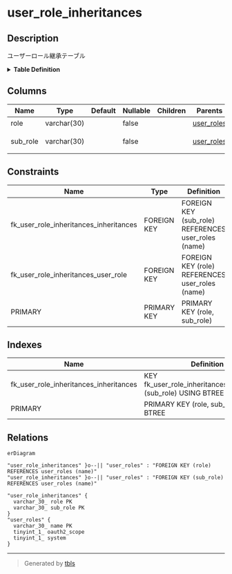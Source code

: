 # user_role_inheritances

## Description

ユーザーロール継承テーブル

<details>
<summary><strong>Table Definition</strong></summary>

```sql
CREATE TABLE `user_role_inheritances` (
  `role` varchar(30) NOT NULL,
  `sub_role` varchar(30) NOT NULL,
  PRIMARY KEY (`role`,`sub_role`),
  KEY `fk_user_role_inheritances_inheritances` (`sub_role`),
  CONSTRAINT `fk_user_role_inheritances_inheritances` FOREIGN KEY (`sub_role`) REFERENCES `user_roles` (`name`) ON DELETE CASCADE ON UPDATE CASCADE,
  CONSTRAINT `fk_user_role_inheritances_user_role` FOREIGN KEY (`role`) REFERENCES `user_roles` (`name`) ON DELETE CASCADE ON UPDATE CASCADE
) ENGINE=InnoDB DEFAULT CHARSET=utf8mb4
```

</details>

## Columns

| Name | Type | Default | Nullable | Children | Parents | Comment |
| ---- | ---- | ------- | -------- | -------- | ------- | ------- |
| role | varchar(30) |  | false |  | [user_roles](user_roles.md) | ロール名 |
| sub_role | varchar(30) |  | false |  | [user_roles](user_roles.md) | サブロール名 |

## Constraints

| Name | Type | Definition |
| ---- | ---- | ---------- |
| fk_user_role_inheritances_inheritances | FOREIGN KEY | FOREIGN KEY (sub_role) REFERENCES user_roles (name) |
| fk_user_role_inheritances_user_role | FOREIGN KEY | FOREIGN KEY (role) REFERENCES user_roles (name) |
| PRIMARY | PRIMARY KEY | PRIMARY KEY (role, sub_role) |

## Indexes

| Name | Definition |
| ---- | ---------- |
| fk_user_role_inheritances_inheritances | KEY fk_user_role_inheritances_inheritances (sub_role) USING BTREE |
| PRIMARY | PRIMARY KEY (role, sub_role) USING BTREE |

## Relations

```mermaid
erDiagram

"user_role_inheritances" }o--|| "user_roles" : "FOREIGN KEY (role) REFERENCES user_roles (name)"
"user_role_inheritances" }o--|| "user_roles" : "FOREIGN KEY (sub_role) REFERENCES user_roles (name)"

"user_role_inheritances" {
  varchar_30_ role PK
  varchar_30_ sub_role PK
}
"user_roles" {
  varchar_30_ name PK
  tinyint_1_ oauth2_scope
  tinyint_1_ system
}
```

---

> Generated by [tbls](https://github.com/k1LoW/tbls)
